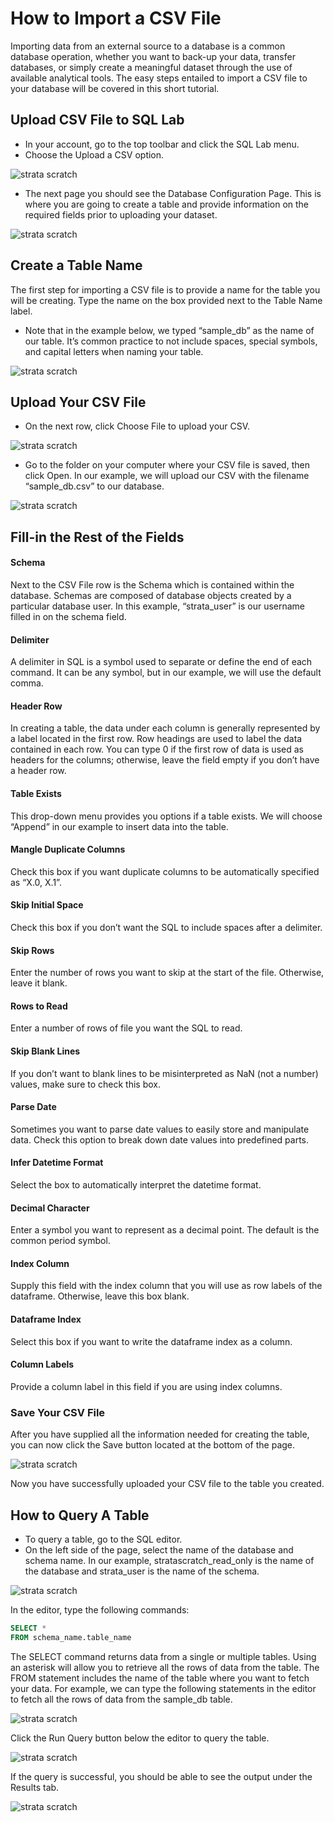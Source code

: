 
# How to Import a CSV File

Importing data from an external source to a database is a common database operation, whether you want to back-up your data, transfer databases, or simply create a meaningful dataset through the use of available analytical tools. The easy steps entailed to import a CSV file to your database will be covered in this short tutorial.

## Upload CSV File to SQL Lab

- In your account, go to the top toolbar and click the SQL Lab menu.
- Choose the Upload a CSV option.

![strata scratch](assets/dashboard.png)

- The next page you should see the Database Configuration Page. This is where you are going to create a table and provide information on the required fields prior to uploading your dataset.

![strata scratch](assets/csv_upload_config.png)

## Create a Table Name
The first step for importing a CSV file is to provide a name for the table you will be creating. Type the name on the box provided next to the Table Name label. 

- Note that in the example below, we typed “sample_db” as the name of our table. It’s common practice to not include spaces, special symbols, and capital letters when naming your table.

![strata scratch](assets/csv_file.png)

## Upload Your CSV File
- On the next row, click Choose File to upload your CSV. 

![strata scratch](assets/choose_file.png)

- Go to the folder on your computer where your CSV file is saved, then click Open. In our example, we will upload our CSV with the filename “sample_db.csv” to our database.

![strata scratch](assets/popup.png)

## Fill-in the Rest of the Fields

#### Schema
Next to the CSV File row is the Schema which is contained within the database. Schemas are composed of database objects created by a particular database user. In this example, “strata_user” is our username filled in on the schema field.   

#### Delimiter
A delimiter in SQL is a symbol used to separate or define the end of each command. It can be any symbol, but in our example, we will use the default comma. 

#### Header Row
In creating a table, the data under each column is generally represented by a label located in the first row. Row headings are used to label the data contained in each row. You can type 0 if the first row of data is used as headers for the columns; otherwise, leave the field empty if you don’t have a header row.

#### Table Exists
This drop-down menu provides you options if a table exists. We will choose “Append” in our example to insert data into the table. 

#### Mangle Duplicate Columns
Check this box if you want duplicate columns to be automatically specified as “X.0, X.1”.

#### Skip Initial Space
Check this box if you don’t want the SQL to include spaces after a delimiter.

#### Skip Rows
Enter the number of rows you want to skip at the start of the file. Otherwise, leave it blank.

#### Rows to Read
Enter a number of rows of file you want the SQL to read.

#### Skip Blank Lines
If you don’t want to blank lines to be misinterpreted as NaN (not a number) values, make sure to check this box.

#### Parse Date
Sometimes you want to parse date values to easily store and manipulate data. Check this option to break down date values into predefined parts.

#### Infer Datetime Format
Select the box to automatically interpret the datetime format.

#### Decimal Character
Enter a symbol you want to represent as a decimal point. The default is the common period symbol.

#### Index Column
Supply this field with the index column that you will use as row labels of the dataframe. Otherwise, leave this box blank.

#### Dataframe Index
Select this box if you want to write the dataframe index as a column.

#### Column Labels
Provide a column label in this field if you are using index columns. 

### Save Your CSV File
After you have supplied all the information needed for creating the table, you can now click the Save button located at the bottom of the page.

![strata scratch](assets/save.png)

Now you have successfully uploaded your CSV file to the table you created. 

## How to Query A Table
- To query a table, go to the SQL editor. 
- On the left side of the page, select the name of the database and schema name. In our example, stratascratch_read_only is the name of the database and strata_user is the name of the schema.

![strata scratch](assets/lefthandconfig.png)

In the editor, type the following commands:

```sql
SELECT *
FROM schema_name.table_name
```

The SELECT command returns data from a single or multiple tables. Using an asterisk will allow you to retrieve all the rows of data from the table.
The FROM statement includes the name of the table where you want to fetch your data.
For example, we can type the following statements in the editor to fetch all the rows of data from the sample_db table.

![strata scratch](assets/query.png)

Click the Run Query button below the editor to query the table.

![strata scratch](assets/run_query.png)

If the query is successful, you should be able to see the output under the Results tab.

![strata scratch](assets/results.png)


